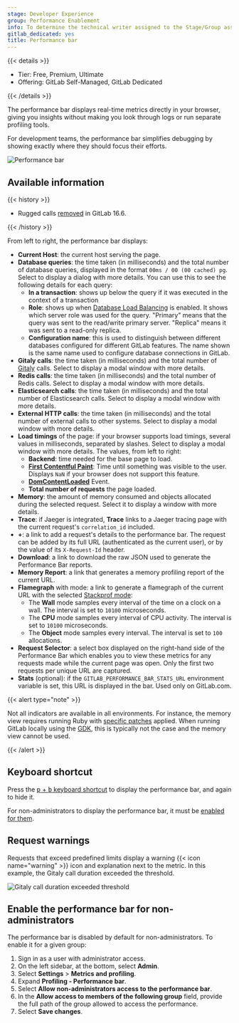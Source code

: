 ```yaml
---
stage: Developer Experience
group: Performance Enablement
info: To determine the technical writer assigned to the Stage/Group associated with this page, see https://handbook.gitlab.com/handbook/product/ux/technical-writing/#assignments
gitlab_dedicated: yes
title: Performance bar
---
```


{{< details >}}

- Tier: Free, Premium, Ultimate
- Offering: GitLab Self-Managed, GitLab Dedicated

{{< /details >}}

The performance bar displays real-time metrics directly in your browser, giving you insights without
making you look through logs or run separate profiling tools.

For development teams, the performance bar simplifies debugging by showing exactly where they should focus their efforts.

![Performance bar](img/performance_bar_v14_4.png)

## Available information

{{< history >}}

- Rugged calls [removed](https://gitlab.com/gitlab-org/gitlab/-/issues/421591) in GitLab 16.6.

{{< /history >}}

From left to right, the performance bar displays:

- **Current Host**: the current host serving the page.
- **Database queries**: the time taken (in milliseconds) and the total number
  of database queries, displayed in the format `00ms / 00 (00 cached) pg`. Select to display
  a dialog with more details. You can use this to see the following
  details for each query:
  - **In a transaction**: shows up below the query if it was executed in
    the context of a transaction
  - **Role**: shows up when [Database Load Balancing](../../postgresql/database_load_balancing.md)
    is enabled. It shows which server role was used for the query.
    "Primary" means that the query was sent to the read/write primary server.
    "Replica" means it was sent to a read-only replica.
  - **Configuration name**: this is
    used to distinguish between different databases configured for different
    GitLab features. The name shown is the same name used to configure database
    connections in GitLab.
- **Gitaly calls**: the time taken (in milliseconds) and the total number of
  [Gitaly](../../gitaly/_index.md) calls. Select to display a modal window with more
  details.
- **Redis calls**: the time taken (in milliseconds) and the total number of
  Redis calls. Select to display a modal window with more details.
- **Elasticsearch calls**: the time taken (in milliseconds) and the total number of
  Elasticsearch calls. Select to display a modal window with more details.
- **External HTTP calls**: the time taken (in milliseconds) and the total
  number of external calls to other systems. Select to display a modal window
  with more details.
- **Load timings** of the page: if your browser supports load timings, several
  values in milliseconds, separated by slashes.
  Select to display a modal window with more details. The values, from left to right:
  - **Backend**: time needed for the base page to load.
  - [**First Contentful Paint**](https://developer.chrome.com/docs/lighthouse/performance/first-contentful-paint/):
    Time until something was visible to the user. Displays `NaN` if your browser does not
    support this feature.
  - [**DomContentLoaded**](https://web.dev/articles/critical-rendering-path/measure-crp) Event.
  - **Total number of requests** the page loaded.
- **Memory**: the amount of memory consumed and objects allocated during the selected request.
  Select it to display a window with more details.
- **Trace**: if Jaeger is integrated, **Trace** links to a Jaeger tracing page
  with the current request's `correlation_id` included.
- **+**: a link to add a request's details to the performance bar. The request
  can be added by its full URL (authenticated as the current user), or by the value of
  its `X-Request-Id` header.
- **Download**: a link to download the raw JSON used to generate the Performance Bar reports.
- **Memory Report**: a link that generates a
  memory profiling
  report of the current URL.
- **Flamegraph** with mode: a link to generate a flamegraph
  of the current URL with the selected [Stackprof mode](https://github.com/tmm1/stackprof#sampling):
  - The **Wall** mode samples every interval of the time on a clock on a wall. The interval is set to `10100` microseconds.
  - The **CPU** mode samples every interval of CPU activity. The interval is set to `10100` microseconds.
  - The **Object** mode samples every interval. The interval is set to `100` allocations.
- **Request Selector**: a select box displayed on the right-hand side of the
  Performance Bar which enables you to view these metrics for any requests made while
  the current page was open. Only the first two requests per unique URL are captured.
- **Stats** (optional): if the `GITLAB_PERFORMANCE_BAR_STATS_URL` environment variable is set,
  this URL is displayed in the bar. Used only on GitLab.com.

{{< alert type="note" >}}

Not all indicators are available in all environments. For instance, the memory view
requires running Ruby with [specific patches](https://gitlab.com/gitlab-org/gitlab-build-images/-/blob/master/patches/ruby/2.7.4/thread-memory-allocations-2.7.patch)
applied. When running GitLab locally using the [GDK](https://gitlab.com/gitlab-org/gitlab-development-kit),
this is typically not the case and the memory view cannot be used.

{{< /alert >}}

## Keyboard shortcut

Press the [<kbd>p</kbd> + <kbd>b</kbd> keyboard shortcut](../../../user/shortcuts.md) to display
the performance bar, and again to hide it.

For non-administrators to display the performance bar, it must be
[enabled for them](#enable-the-performance-bar-for-non-administrators).

## Request warnings

Requests that exceed predefined limits display a warning {{< icon name="warning" >}} icon and
explanation next to the metric. In this example, the Gitaly call duration
exceeded the threshold.

![Gitaly call duration exceeded threshold](img/performance_bar_gitaly_threshold_v12_4.png)

## Enable the performance bar for non-administrators

The performance bar is disabled by default for non-administrators. To enable it
for a given group:

1. Sign in as a user with administrator access.
1. On the left sidebar, at the bottom, select **Admin**.
1. Select **Settings** > **Metrics and profiling**.
1. Expand **Profiling - Performance bar**.
1. Select **Allow non-administrators access to the performance bar**.
1. In the **Allow access to members of the following group** field, provide the full path of the
   group allowed to access the performance.
1. Select **Save changes**.
